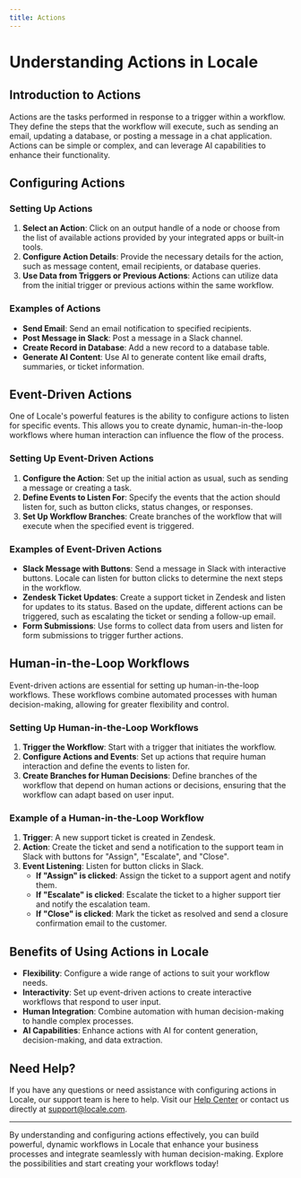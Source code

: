 ```yaml
---
title: Actions
---
```

# Understanding Actions in Locale

## Introduction to Actions

Actions are the tasks performed in response to a trigger within a workflow. They define the steps that the workflow will execute, such as sending an email, updating a database, or posting a message in a chat application. Actions can be simple or complex, and can leverage AI capabilities to enhance their functionality.

## Configuring Actions

### Setting Up Actions

1. **Select an Action**: Click on an output handle of a node or choose from the list of available actions provided by your integrated apps or built-in tools.
2. **Configure Action Details**: Provide the necessary details for the action, such as message content, email recipients, or database queries.
3. **Use Data from Triggers or Previous Actions**: Actions can utilize data from the initial trigger or previous actions within the same workflow.

### Examples of Actions

- **Send Email**: Send an email notification to specified recipients.
- **Post Message in Slack**: Post a message in a Slack channel.
- **Create Record in Database**: Add a new record to a database table.
- **Generate AI Content**: Use AI to generate content like email drafts, summaries, or ticket information.

## Event-Driven Actions

One of Locale's powerful features is the ability to configure actions to listen for specific events. This allows you to create dynamic, human-in-the-loop workflows where human interaction can influence the flow of the process.

### Setting Up Event-Driven Actions

1. **Configure the Action**: Set up the initial action as usual, such as sending a message or creating a task.
2. **Define Events to Listen For**: Specify the events that the action should listen for, such as button clicks, status changes, or responses.
3. **Set Up Workflow Branches**: Create branches of the workflow that will execute when the specified event is triggered.

### Examples of Event-Driven Actions

- **Slack Message with Buttons**: Send a message in Slack with interactive buttons. Locale can listen for button clicks to determine the next steps in the workflow.
- **Zendesk Ticket Updates**: Create a support ticket in Zendesk and listen for updates to its status. Based on the update, different actions can be triggered, such as escalating the ticket or sending a follow-up email.
- **Form Submissions**: Use forms to collect data from users and listen for form submissions to trigger further actions.

## Human-in-the-Loop Workflows

Event-driven actions are essential for setting up human-in-the-loop workflows. These workflows combine automated processes with human decision-making, allowing for greater flexibility and control.

### Setting Up Human-in-the-Loop Workflows

1. **Trigger the Workflow**: Start with a trigger that initiates the workflow.
2. **Configure Actions and Events**: Set up actions that require human interaction and define the events to listen for.
3. **Create Branches for Human Decisions**: Define branches of the workflow that depend on human actions or decisions, ensuring that the workflow can adapt based on user input.

### Example of a Human-in-the-Loop Workflow

1. **Trigger**: A new support ticket is created in Zendesk.
2. **Action**: Create the ticket and send a notification to the support team in Slack with buttons for "Assign", "Escalate", and "Close".
3. **Event Listening**: Listen for button clicks in Slack.
   - **If "Assign" is clicked**: Assign the ticket to a support agent and notify them.
   - **If "Escalate" is clicked**: Escalate the ticket to a higher support tier and notify the escalation team.
   - **If "Close" is clicked**: Mark the ticket as resolved and send a closure confirmation email to the customer.

## Benefits of Using Actions in Locale

- **Flexibility**: Configure a wide range of actions to suit your workflow needs.
- **Interactivity**: Set up event-driven actions to create interactive workflows that respond to user input.
- **Human Integration**: Combine automation with human decision-making to handle complex processes.
- **AI Capabilities**: Enhance actions with AI for content generation, decision-making, and data extraction.

## Need Help?

If you have any questions or need assistance with configuring actions in Locale, our support team is here to help. Visit our [Help Center](https://help.locale.ai) or contact us directly at [support@locale.com](mailto:support@locale.com).

---

By understanding and configuring actions effectively, you can build powerful, dynamic workflows in Locale that enhance your business processes and integrate seamlessly with human decision-making. Explore the possibilities and start creating your workflows today!